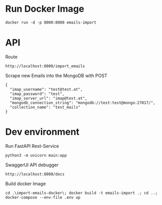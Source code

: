 

# Run Docker Image
```
docker run -d -p 8000:8000 emails-import
```



# API

Route
```
http://localhost:8000/import_emails
```

Scrape new Emails into the MongoDB with POST

```
{
  "imap_username": "test@test.at",
  "imap_password": "test",
  "imap_server_url": "imap@test.at",
  "mongodb_connection_string": "mongodb://test:test@mongo:27017/",
  "collection_name": "test_mails"
}
```

# Dev environment
Run FastAPI Rest-Service
``` 
python3 -m uvicorn main:app
```
SwaggerUI API debugger
```
http://localhost:8000/docs
```
Build docker Image
```
cd .\import-emails-docker\; docker build -t emails-import .; cd ..; docker-compose --env-file .env up
```